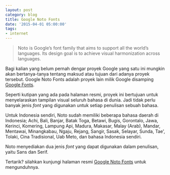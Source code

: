 ```yaml
---
layout: post
category: blog
title: Google Noto Fonts
date: '2015-04-01 05:00:00'
tags:
- internet
---
```


> Noto is Google’s font family that aims to support all the world’s languages. Its design goal is to achieve visual harmonization across languages.

Bagi kalian yang belum pernah dengar proyek Google yang satu ini mungkin akan bertanya-tanya tentang maksud atau tujuan dari adanya proyek tersebut. Google Noto Fonts adalah proyek lain milik Google disamping [Google Fonts](http://google.com/fonts).

Seperti kutipan yang ada pada halaman resmi, proyek ini bertujuan untuk menyelaraskan tampilan visual seluruh bahasa di dunia. Jadi tidak perlu banyak jenis *font* yang digunakan untuk setiap penulisan sebuah bahasa.

Untuk Indonesia sendiri, Noto sudah memiliki beberapa bahasa daerah di Indonesia; Achi, Bali, Banjar, Batak Toga, Betawi, Bugis, Gorontalo, Jawa, Kerinci, Komering, Lampung Api, Madura, Makasar, Malay (Arab), Mandar, Mentawai, Minangkabau, Ngaju, Rejang, Sangir, Sasak, Selayar, Sunda, Tae', Tolaki, Cina Tradisional, Uab Meto, dan bahasa Indonesia sendiri.

Noto menyediakan dua jenis *font* yang dapat digunakan dalam penulisan, yaitu Sans dan Serif.

Tertarik? silahkan kunjungi halaman resmi [Google Noto Fonts](http://www.google.com/get/noto/#/) untuk mengunduhnya.
